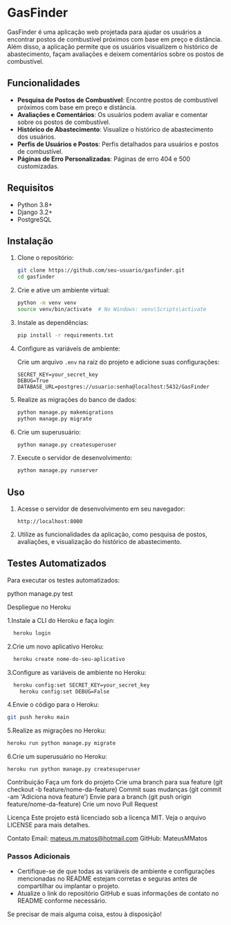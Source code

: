 # GasFinder

GasFinder é uma aplicação web projetada para ajudar os usuários a encontrar postos de combustível próximos com base em preço e distância. Além disso, a aplicação permite que os usuários visualizem o histórico de abastecimento, façam avaliações e deixem comentários sobre os postos de combustível.

## Funcionalidades

- **Pesquisa de Postos de Combustível**: Encontre postos de combustível próximos com base em preço e distância.
- **Avaliações e Comentários**: Os usuários podem avaliar e comentar sobre os postos de combustível.
- **Histórico de Abastecimento**: Visualize o histórico de abastecimento dos usuários.
- **Perfis de Usuários e Postos**: Perfis detalhados para usuários e postos de combustível.
- **Páginas de Erro Personalizadas**: Páginas de erro 404 e 500 customizadas.

## Requisitos

- Python 3.8+
- Django 3.2+
- PostgreSQL

## Instalação

1. Clone o repositório:

    ```bash
    git clone https://github.com/seu-usuario/gasfinder.git
    cd gasfinder
    ```

2. Crie e ative um ambiente virtual:

    ```bash
    python -m venv venv
    source venv/bin/activate  # No Windows: venv\Scripts\activate
    ```

3. Instale as dependências:

    ```bash
    pip install -r requirements.txt
    ```

4. Configure as variáveis de ambiente:

    Crie um arquivo `.env` na raiz do projeto e adicione suas configurações:

    ```env
    SECRET_KEY=your_secret_key
    DEBUG=True
    DATABASE_URL=postgres://usuario:senha@localhost:5432/GasFinder
    ```

5. Realize as migrações do banco de dados:

    ```bash
    python manage.py makemigrations
    python manage.py migrate
    ```

6. Crie um superusuário:

    ```bash
    python manage.py createsuperuser
    ```

7. Execute o servidor de desenvolvimento:

    ```bash
    python manage.py runserver
    ```

## Uso

1. Acesse o servidor de desenvolvimento em seu navegador:

    ```
    http://localhost:8000
    ```

2. Utilize as funcionalidades da aplicação, como pesquisa de postos, avaliações, e visualização do histórico de abastecimento.

## Testes Automatizados

Para executar os testes automatizados:


python manage.py test

Despliegue no Heroku

1.Instale a CLI do Heroku e faça login:

```bash
  heroku login
```

2.Crie um novo aplicativo Heroku:

```bash
  heroku create nome-do-seu-aplicativo
```

3.Configure as variáveis de ambiente no Heroku:

```bash
  heroku config:set SECRET_KEY=your_secret_key
    heroku config:set DEBUG=False
```

4.Envie o código para o Heroku:

```bash
git push heroku main
```

5.Realize as migrações no Heroku:
```bash
heroku run python manage.py migrate
```

6.Crie um superusuário no Heroku:
```
heroku run python manage.py createsuperuser
```

Contribuição
Faça um fork do projeto
Crie uma branch para sua feature (git checkout -b feature/nome-da-feature)
Commit suas mudanças (git commit -am 'Adiciona nova feature')
Envie para a branch (git push origin feature/nome-da-feature)
Crie um novo Pull Request

Licença
Este projeto está licenciado sob a licença MIT. Veja o arquivo LICENSE para mais detalhes.

Contato
Email: mateus.m.matos@hotmail.com
GitHub: MateusMMatos

### Passos Adicionais

- Certifique-se de que todas as variáveis de ambiente e configurações mencionadas no README estejam corretas e seguras antes de compartilhar ou implantar o projeto.
- Atualize o link do repositório GitHub e suas informações de contato no README conforme necessário.

Se precisar de mais alguma coisa, estou à disposição!
